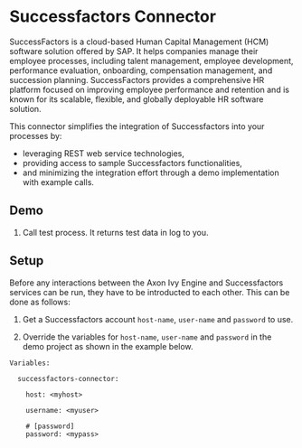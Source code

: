 # Successfactors Connector

SuccessFactors is a cloud-based Human Capital Management (HCM) software solution offered by SAP. It helps companies manage their employee processes, including talent management, employee development, performance evaluation, onboarding, compensation management, and succession planning. SuccessFactors provides a comprehensive HR platform focused on improving employee performance and retention and is known for its scalable, flexible, and globally deployable HR software solution.

This connector simplifies the integration of Successfactors into your processes by:

- leveraging REST web service technologies,
- providing access to sample Successfactors functionalities,
- and minimizing the integration effort through a demo implementation with example calls.

## Demo

1. Call test process. It returns test data in log to you.

## Setup

Before any interactions between the Axon Ivy Engine and Successfactors services can be run, they have to be introducted to each other. This can be done as follows:

1. Get a Successfactors account `host-name`, `user-name` and `password` to use.

1. Override the variables for `host-name`, `user-name` and `password` in the demo project as shown in the example below.

```
Variables:
  
  successfactors-connector:
  
    host: <myhost>
    
    username: <myuser>
  
    # [password]
    password: <mypass>
```
